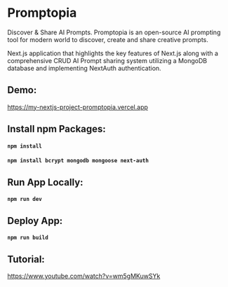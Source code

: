 # Promptopia

Discover & Share AI Prompts. Promptopia is an open-source AI prompting tool for modern world to discover, create and share creative prompts.

Next.js application that highlights the key features of Next.js along with a comprehensive CRUD AI Prompt sharing system utilizing a MongoDB database and implementing NextAuth authentication.

## Demo:

https://my-nextjs-project-promptopia.vercel.app

## Install npm Packages:

#### `npm install`

#### `npm install bcrypt mongodb mongoose next-auth`

## Run App Locally:

#### `npm run dev`

## Deploy App:

#### `npm run build`

## Tutorial:

https://www.youtube.com/watch?v=wm5gMKuwSYk

